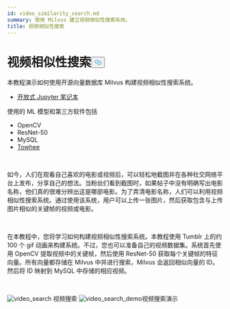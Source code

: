 ```yaml
---
id: video_similarity_search.md
summary: 使用 Milvus 建立视频相似性搜索系统。
title: 视频相似性搜索
---
```

<h1 id="Video-Similarity-Search" class="common-anchor-header">视频相似性搜索<button data-href="#Video-Similarity-Search" class="anchor-icon" translate="no">
      <svg translate="no"
        aria-hidden="true"
        focusable="false"
        height="20"
        version="1.1"
        viewBox="0 0 16 16"
        width="16"
      >
        <path
          fill="#0092E4"
          fill-rule="evenodd"
          d="M4 9h1v1H4c-1.5 0-3-1.69-3-3.5S2.55 3 4 3h4c1.45 0 3 1.69 3 3.5 0 1.41-.91 2.72-2 3.25V8.59c.58-.45 1-1.27 1-2.09C10 5.22 8.98 4 8 4H4c-.98 0-2 1.22-2 2.5S3 9 4 9zm9-3h-1v1h1c1 0 2 1.22 2 2.5S13.98 12 13 12H9c-.98 0-2-1.22-2-2.5 0-.83.42-1.64 1-2.09V6.25c-1.09.53-2 1.84-2 3.25C6 11.31 7.55 13 9 13h4c1.45 0 3-1.69 3-3.5S14.5 6 13 6z"
        ></path>
      </svg>
    </button></h1><p>本教程演示如何使用开源向量数据库 Milvus 构建视频相似性搜索系统。</p>
<ul>
<li><a href="https://github.com/towhee-io/examples/tree/main/video/reverse_video_search">开放式 Jupyter 笔记本</a></li>
</ul>
<p>使用的 ML 模型和第三方软件包括</p>
<ul>
<li>OpenCV</li>
<li>ResNet-50</li>
<li>MySQL</li>
<li><a href="https://towhee.io/">Towhee</a></li>
</ul>
<p><br/></p>
<p>如今，人们在观看自己喜欢的电影或视频后，可以轻松地截图并在各种社交网络平台上发布，分享自己的想法。当粉丝们看到截图时，如果帖子中没有明确写出电影名称，他们真的很难分辨出这是哪部电影。为了弄清电影名称，人们可以利用视频相似性搜索系统。通过使用该系统，用户可以上传一张图片，然后获取包含与上传图片相似的关键帧的视频或电影。</p>
<p><br/></p>
<p>在本教程中，您将学习如何构建视频相似性搜索系统。本教程使用 Tumblr 上的约 100 个 gif 动画来构建系统。不过，您也可以准备自己的视频数据集。系统首先使用 OpenCV 提取视频中的关键帧，然后使用 ResNet-50 获取每个关键帧的特征向量。所有向量都存储在 Milvus 中并进行搜索，Milvus 会返回相似向量的 ID。然后将 ID 映射到 MySQL 中存储的相应视频。</p>
<p><br/></p>
<p>
  
   <span class="img-wrapper"> <img translate="no" src="/docs/v2.4.x/assets/video_search.png" alt="video_search" class="doc-image" id="video_search" />
   </span> <span class="img-wrapper"> <span>视频搜索</span> </span> <span class="img-wrapper"> <img translate="no" src="/docs/v2.4.x/assets/video_search_demo.gif" alt="video_search_demo" class="doc-image" id="video_search_demo" /><span>视频搜索演示</span> </span></p>
